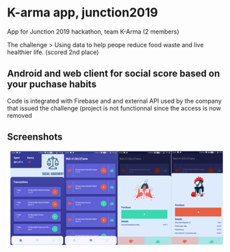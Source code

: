 # K-arma app, junction2019

App for Junction 2019 hackathon, team K-Arma (2 members)

The challenge > Using data to help peope reduce food waste and live healthier life. (scored 2nd place)

## Android and web client for social score based on your puchase habits

Code is integrated with Firebase and and external API used by the company that issued the challenge (project is not functionnal since the access is now removed 

## Screenshots

![All screens](https://raw.githubusercontent.com/harmittaa/social-judgement-junction2019/master/screens/all.png)

